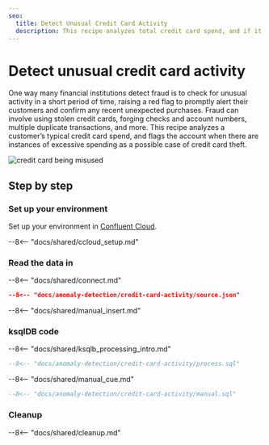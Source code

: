 ```yaml
---
seo:
  title: Detect Unusual Credit Card Activity
  description: This recipe analyzes total credit card spend, and if it's more than the average credit card usage of a customer, the account will be flagged as a possible case of credit card theft.
---
```


# Detect unusual credit card activity

One way many financial institutions detect fraud is to check for unusual activity in a short period of time, raising a red flag to promptly alert their customers and confirm any recent unexpected purchases. Fraud can involve using stolen credit cards, forging checks and account numbers, multiple duplicate transactions, and more. This recipe analyzes a customer’s typical credit card spend, and flags the account when there are instances of excessive spending as a possible case of credit card theft.

![credit card being misused](../../img/credit-card-activity.jpg)

## Step by step

### Set up your environment

Set up your environment in [Confluent Cloud](https://www.confluent.io/confluent-cloud/tryfree/?utm_source=github&utm_medium=ksqldb_recipes&utm_campaign=credit-card-activity).

--8<-- "docs/shared/ccloud_setup.md"

### Read the data in

--8<-- "docs/shared/connect.md"

```json
--8<-- "docs/anomaly-detection/credit-card-activity/source.json"
```

--8<-- "docs/shared/manual_insert.md"

### ksqlDB code

--8<-- "docs/shared/ksqlb_processing_intro.md"

```sql
--8<-- "docs/anomaly-detection/credit-card-activity/process.sql"
```

--8<-- "docs/shared/manual_cue.md"

```sql
--8<-- "docs/anomaly-detection/credit-card-activity/manual.sql"
```

### Cleanup

--8<-- "docs/shared/cleanup.md"
